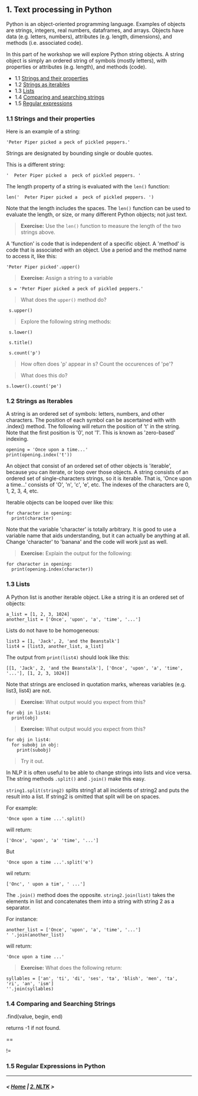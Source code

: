 ## 1. Text processing in Python

Python is an object-oriented programming language. Examples of objects are strings, integers, real numbers,
dataframes, and arrays. Objects have data (e.g. letters, numbers), attributes (e.g. length, dimensions), and methods 
(i.e. associated code).

In this part of he workshop we will explore Python string objects. A string object is simply an ordered string of symbols
(mostly letters), with properties or attributes (e.g. length), and methods (code).

- 1.1 [Strings and their properties](#properties)
- 1.2 [Strings as iterables](#iterables)
- 1.3 [Lists](#lists)
- 1.4 [Comparing and searching strings](#compare-search)
- 1.5 [Regular expressions](#regex)

### <a name='properties'/>1.1 Strings and their properties

Here is an example of a string:

    'Peter Piper picked a peck of pickled peppers.'

Strings are designated by bounding single or double quotes.

This is a different string:

    '  Peter Piper picked a  peck of pickled peppers. '

The length property of a string is evaluated with the `len()` function:

    len('  Peter Piper picked a  peck of pickled peppers. ')

Note that the length includes the spaces. The `len()` function can be used to evaluate the length, or size, or
many different Python objects; not just text.

> **Exercise:** Use the `len()` function to measure the length of the two strings above.

A 'function' is code that is independent of a specific object. A 'method' is code that is associated with an object. 
Use a period and the method name to access it, like this:

    'Peter Piper picked'.upper()

> **Exercise:** Assign a string to a variable

     s = 'Peter Piper picked a peck of pickled peppers.'

> What does the `upper()` method do? 

     s.upper()

> Explore the following string methods:

     s.lower()
     
     s.title()
     
     s.count('p')
     
> How often does 'p' appear in s? Count the occurences of 'pe'?

> What does this do?

    s.lower().count('pe')

### <a name='iterables'/>1.2 Strings as Iterables

A string is an ordered set of symbols: letters, numbers, and other characters.
The position of each symbol can be ascertained with with .index() method. The following will
return the position of 't' in the string. Note that the first position is '0', not '1'.
This is known as 'zero-based' indexing.

    opening = 'Once upon a time...'
    print(opening.index('t'))
    
An object that consist of an ordered set of other objects is 'iterable', because you can iterate,
or loop over those objects. A string consists of an ordered set of single-characters strings, so
it is iterable. That is, 'Once upon a time...' consists of 'O', 'n', 'c', 'e', etc. The indexes of
the characters are 0, 1, 2, 3, 4, etc.

Iterable objects can be looped over like this:

    for character in opening:
      print(character)
      
Note that the variable 'character' is totally arbitrary. It is good to use a variable name that aids
understanding, but it can actually be anything at all. Change 'character' to 'banana' and the code will
work just as well.

> **Exercise:** Explain the output for the following:

    for character in opening:
      print(opening.index(character))

### <a name='lists'/>1.3 Lists

A Python list is another iterable object. Like a string it is an ordered set of objects:

    a_list = [1, 2, 3, 1024]
    another_list = ['Once', 'upon', 'a', 'time', '...']

Lists do not have to be homogeneous:

    list3 = [1, 'Jack', 2, 'and the Beanstalk']
    list4 = [list3, another_list, a_list]

The output from `print(list4)` should look like this:

    [[1, 'Jack', 2, 'and the Beanstalk'], ['Once', 'upon', 'a', 'time', '...'], [1, 2, 3, 1024]]

Note that strings are enclosed in quotation marks, whereas variables (e.g. list3, list4) are not.

> **Exercise:** What output would you expect from this?

    for obj in list4:
      print(obj)

> **Exercise:** What output would you expect from this?

    for obj in list4:
      for subobj in obj:
        print(subobj)
        
> Try it out.

In NLP it is often useful to be able to change strings into lists and vice versa. The string methods `.split()`
and `.join()` make this easy. 

`string1.split(string2)` splits string1 at all incidents of string2 and puts the result into a list. If string2
is omitted that split will be on spaces.

For example:

    'Once upon a time ...'.split()

will return:

    ['Once', 'upon', 'a' 'time', '...']

But

    'Once upon a time ...'.split('e')

wil return:

    ['Onc', ' upon a tim', ' ...']

The `.join()` method does the opposite. `string2.join(list)` takes the elements in list and concatenates them
into a string with string 2 as a separator.

For instance:

    another_list = ['Once', 'upon', 'a', 'time', '...']
    ' '.join(another_list)

will return:

    'Once upon a time ...'

> **Exercise:** What does the following return:

    syllables = ['an', 'ti', 'di', 'ses', 'ta', 'blish', 'men', 'ta', 'ri', 'an', 'ism']
    ''.join(syllables)

### <a name='compare-search'/>1.4 Comparing and Searching Strings

.find(value, begin, end)

returns -1 if not found.

==

!=

### <a name='regex'/>1.5 Regular Expressions in Python


---

##### \< [Home](index.md) | [2. NLTK](nltk.md) \>
